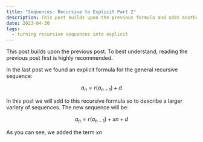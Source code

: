 ```yaml
---
title: "Sequences: Recursive to Explicit Part 2"
description: This post builds upon the previous formula and adds another variable and constant to the recursive sequence.
date: 2023-04-30
tags:
  - turning recursive sequences into explicit
---
```

This post builds upon the previous post. To best understand, reading the previous post first is highly recommended. 

In the last post we found an explicit formula for the general recursive sequence:

$$a_n = r(a_{n-1}) + d$$

In this post we will add to this recursive formula so to describe a larger variety of sequences. The new sequence will be:

$$a_n = r(a_{n-1}) + xn + d$$

As you can see, we added the term $xn$

